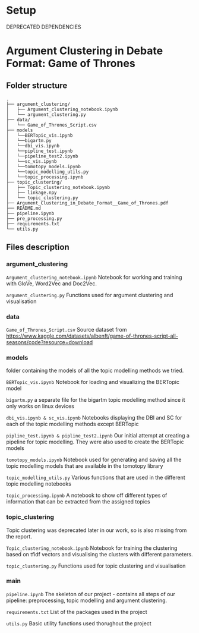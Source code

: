 # Setup
DEPRECATED DEPENDENCIES

# Argument Clustering in Debate Format: Game of Thrones

## Folder structure
```
.
├── argument_clustering/
│   ├── Argument_clustering_notebook.ipynb
│   └── argument_clustering.py
├── data/
│   └── Game_of_Thrones_Script.csv
├── models
│   └──BERTopic_vis.ipynb
│   └──bigartm.py
│   └──dbi_vis.ipynb
│   └──pipline_test.ipynb
│   └──pipeline_test2.ipynb
│   └──sc_vis.ipynb
│   └──tomotopy_models.ipynb
│   └──topic_modelling_utils.py
│   └──topic_processing.ipynb
├── topic_clustering/
│   ├── Topic_clustering_notebook.ipynb
│   ├── linkage.npy
│   └── topic_clustering.py
├── Argument_Clustering_in_Debate_Format__Game_of_Thrones.pdf
├── README.md
├── pipeline.ipynb
├── pre_processing.py
├── requirements.txt
└── utils.py
```

## Files description

### argument_clustering
```Argument_clustering_notebook.ipynb```
Notebook for working and training with GloVe, Word2Vec and Doc2Vec.


```argument_clustering.py```
Functions used for argument clustering and visualisation

### data
```Game_of_Thrones_Script.csv```
Source dataset from https://www.kaggle.com/datasets/albenft/game-of-thrones-script-all-seasons/code?resource=download


### models
folder containing the models of all the topic modelling methods we tried.

```BERTopic_vis.ipynb```
Notebook for loading and visualizing the BERTopic model

```bigartm.py```
a separate file for the bigartm topic modelling method since it only works on linux devices

```dbi_vis.ipynb & sc_vis.ipynb```
Notebooks displaying the DBI and SC for each of the topic modelling methods except BERTopic

```pipline_test.ipynb & pipline_test2.ipynb```
Our initial attempt at creating a pipeline for topic modelling. They were also used to create the BERTopic models

```tomotopy_models.ipynb```
Notebook used for generating and saving all the topic modelling models that 
are available in the tomotopy library

```topic_modelling_utils.py```
Various functions that are used in the different topic modelling notebooks

```topic_processing.ipynb```
A notebook to show off different types of information that can be extracted from the assigned topics


### topic_clustering
Topic clustering was deprecated later in our work, so is also missing from the report.

```Topic_clustering_notebook.ipynb```
Notebook for training the clustering based on tfidf vectors and visualising the clusters with different parameters. 

```topic_clustering.py```
Functions used for topic clustering and visualisation


### main

```pipeline.ipynb```
The skeleton of our project - contains all steps of our pipeline: preprocessing, topic modelling and argument clustering.

```requirements.txt```
List of the packages used in the project

```utils.py```
Basic utility functions used thorughout the project

